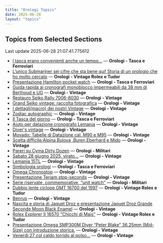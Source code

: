 ```yaml
---
title: "Orologi Topics"
date: 2025-06-28
layout: "topics"
---
```


## Topics from Selected Sections

Last update 2025-06-28 21:07:41.775612

- [I tasca erano convenienti anche un tempo...](https://orologi.forumfree.it/?t=80730572) — **Orologi - Tasca e Ferroviari**
- [L’unico Submariner sei cifre che sta bene qui! Storia di un orologio che ho molto cercato](https://orologi.forumfree.it/?t=80726420) — **Orologi - Vintage Rolex e Tudor**
- [Presentazione Hamilton pocket watch](https://orologi.forumfree.it/?t=80737325) — **Orologi - Tasca e Ferroviari**
- [Guida rapida ai cronografi monoblocco impermeabili da 38 mm di Berthoud e UG](https://orologi.forumfree.it/?t=80513264) — **Orologi - Vintage**
- [Restauro Seiko Rally 7006-8030](https://orologi.forumfree.it/?t=80736375) — **Orologi - Vintage**
- [Grand Seiko vintage: raccolta fotografica](https://orologi.forumfree.it/?t=80435129) — **Orologi - Vintage**
- [I dettagli(macro) dei nostri Vintage](https://orologi.forumfree.it/?t=80396891) — **Orologi - Vintage**
- [Zodiac autographic](https://orologi.forumfree.it/?t=80727195) — **Orologi - Vintage**
- [Il Tasca del giorno](https://orologi.forumfree.it/?t=80702163) — **Orologi - Tasca e Ferroviari**
- [Aiuto per datazione cronografo Lemania](https://orologi.forumfree.it/?t=80735870) — **Orologi - Vintage**
- [Diver's vintage](https://orologi.forumfree.it/?t=71608461) — **Orologi - Vintage**
- [Movado: Tabelle di Datazione cal. M90 e M95](https://orologi.forumfree.it/?t=79454310) — **Orologi - Vintage**
- [Scelta difficile:Alpina,Bulova ,Buren,Eberhard e Mido](https://orologi.forumfree.it/?t=80731729) — **Orologi - Vintage**
- [Pareri su Cyma Dirty Dozen](https://orologi.forumfree.it/?t=80697368) — **Orologi - Militari**
- [Sabato 28 giugno 2025, virato...](https://orologi.forumfree.it/?t=80737293) — **Orologi - Vintage**
- [Lemania 15TL](https://orologi.forumfree.it/?t=79873425) — **Orologi - Vintage**
- [Simbologia orologi](https://orologi.forumfree.it/?t=80733126) — **Orologi - Tasca e Ferroviari**
- [Omega Chronostop](https://orologi.forumfree.it/?t=80737113) — **Orologi - Vintage**
- [Presentazione Teriam stop-seconds](https://orologi.forumfree.it/?t=80734956) — **Orologi - Vintage**
- [Serie riservate, commemorative, “unit watch”](https://orologi.forumfree.it/?t=70708713) — **Orologi - Militari**
- [Dubbio lente ciclope GMT 16700 del 1997](https://orologi.forumfree.it/?t=80736669) — **Orologi - Vintage Rolex e Tudor**
- [Benrus](https://orologi.forumfree.it/?t=80736946) — **Orologi - Vintage**
- [Nascita e storia di Jaquet Droz e presentazione Jaquet Droz Grande Seconde Moon Black Enamel](https://orologi.forumfree.it/?t=80735554) — **Orologi - Vintage**
- [Rolex Explorer II 16570 “Chicchi di Mais”](https://orologi.forumfree.it/?t=80730576) — **Orologi - Vintage Rolex e Tudor**
- [Presentazione Omega SMP300M Diver “Peter Blake” 36.25mm (Mid-Size) con introduzione storica.](https://orologi.forumfree.it/?t=80712458) — **Orologi - Vintage**
- [Venerdi 27 col caldo torrido al polso…](https://orologi.forumfree.it/?t=80736458) — **Orologi - Vintage**
